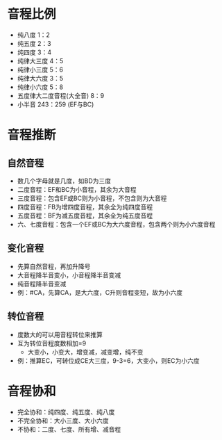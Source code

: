 # 音程比例
* 纯八度 1：2
* 纯五度 2：3
* 纯四度 3：4
* 纯律大三度 4：5
* 纯律小三度 5：6
* 纯律大六度 3：5
* 纯律小六度 5：8
* 五度律大二度音程(大全音) 8：9
* 小半音 243：259 (EF与BC)
# 音程推断
## 自然音程
* 数几个字母就是几度，如BD为三度
* 二度音程：EF和BC为小音程，其余为大音程
* 三度音程：包含EF或BC则为小音程，不包含则为大音程
* 四度音程：FB为增四度音程，其余全为纯四度音程
* 五度音程：BF为减五度音程，其余全为纯五度音程
* 六、七度音程：包含一个EF或BC为大六度音程，包含两个则为小六度音程
## 变化音程
* 先算自然音程，再加升降号
* 大音程降半音变小，小音程降半音变减
* 纯音程降半音变减
* 例：#CA，先算CA，是大六度，C升则音程变短，故为小六度
## 转位音程
* 度数大的可以用音程转位来推算
* 互为转位音程度数相加=9
	* 大变小，小变大，增变减，减变增，纯不变
* 例：推算EC，可转位成CE大三度，9-3=6，大变小，则EC为小六度
# 音程协和
* 完全协和：纯四度、纯五度、纯八度
* 不完全协和：大小三度、大小六度
* 不协和：二度、七度、所有增、减音程
